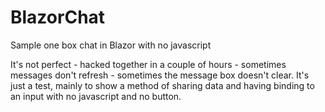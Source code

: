 # BlazorChat
Sample one box chat in Blazor with no javascript

It's not perfect - hacked together in a couple of hours - sometimes messages don't refresh - sometimes the message box doesn't clear.
It's just a test, mainly to show a method of sharing data and having binding to an input with no javascript and no button.
